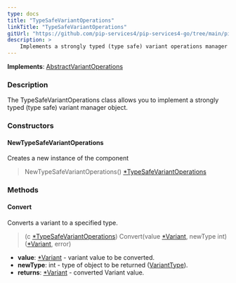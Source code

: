 ```yaml
---
type: docs
title: "TypeSafeVariantOperations"
linkTitle: "TypeSafeVariantOperations"
gitUrl: "https://github.com/pip-services4/pip-services4-go/tree/main/pip-services4-expressions-go"
description: > 
    Implements a strongly typed (type safe) variant operations manager object.
---
```


**Implements**: [AbstractVariantOperations](../abstract_variant_operations)

### Description

The TypeSafeVariantOperations class allows you to implement a strongly typed (type safe) variant manager object.

### Constructors

#### NewTypeSafeVariantOperations
Creates a new instance of the component
> NewTypeSafeVariantOperations() [*TypeSafeVariantOperations]()

### Methods

#### Convert
Converts a variant to a specified type.

> (c [*TypeSafeVariantOperations]()) Convert(value [*Variant](../variant), newType int) ([*Variant](../variant), error)

- **value**: [*Variant](../variant) - variant value to be converted.
- **newType**: int - type of object to be returned ([VariantType](../variant_type)).
- **returns**: [*Variant](../variant) - converted Variant value.

